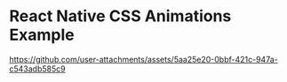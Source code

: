 # React Native CSS Animations Example

https://github.com/user-attachments/assets/5aa25e20-0bbf-421c-947a-c543adb585c9




